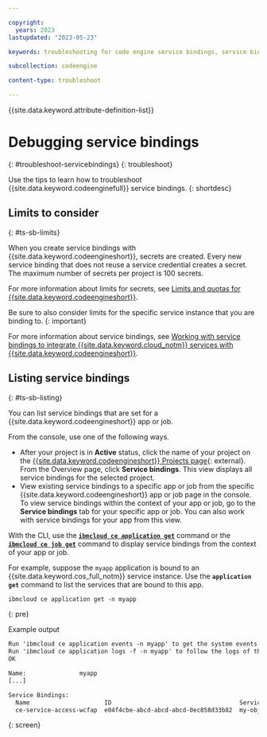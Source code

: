 ```yaml
---

copyright:
  years: 2023
lastupdated: "2023-05-23"

keywords: troubleshooting for code engine service bindings, service bindings, binding, service credentials, secrets

subcollection: codeengine

content-type: troubleshoot

---
```


{{site.data.keyword.attribute-definition-list}}

# Debugging service bindings
{: #troubleshoot-servicebindings}
{: troubleshoot}

Use the tips to learn how to troubleshoot {{site.data.keyword.codeenginefull}} service bindings.
{: shortdesc}

## Limits to consider 
{: #ts-sb-limits}

When you create service bindings with {{site.data.keyword.codeengineshort}}, secrets are created. Every new service binding that does not reuse a service credential creates a secret. The maximum number of secrets per project is 100 secrets.

For more information about limits for secrets, see [Limits and quotas for {{site.data.keyword.codeengineshort}}](/docs/codeengine?topic=codeengine-limits).

Be sure to also consider limits for the specific service instance that you are binding to.
{: important}

For more information about service bindings, see [Working with service bindings to integrate {{site.data.keyword.cloud_notm}} services with {{site.data.keyword.codeengineshort}}](/docs/codeengine?topic=codeengine-service-binding).





## Listing service bindings  
{: #ts-sb-listing}

You can list service bindings that are set for a {{site.data.keyword.codeengineshort}} app or job. 

From the console, use one of the following ways. 
* After your project is in **Active** status, click the name of your project on the [{{site.data.keyword.codeengineshort}} Projects page](https://cloud.ibm.com/codeengine/projects){: external}. From the Overview page, click **Service bindings**. This view displays all service bindings for the selected project. 
* View existing service bindings to a specific app or job from the specific {{site.data.keyword.codeengineshort}} app or job page in the console. To view service bindings within the context of your app or job, go to the **Service bindings** tab for your specific app or job. You can also work with service bindings for your app from this view. 

With the CLI, use the [**`ibmcloud ce application get`**](/docs/codeengine?topic=codeengine-cli#cli-application-get) command or the [**`ibmcloud ce job get`**](/docs/codeengine?topic=codeengine-cli#cli-job-get) command to display service bindings from the context of your app or job. 

For example, suppose the `myapp` application is bound to an {{site.data.keyword.cos_full_notm}} service instance. Use the **`application get`** command to list the services that are bound to this app. 

```txt
ibmcloud ce application get -n myapp
```
{: pre}

Example output

```txt 
Run 'ibmcloud ce application events -n myapp' to get the system events of the application instances.
Run 'ibmcloud ce application logs -f -n myapp' to follow the logs of the application instances.
OK

Name:               myapp
[...]

Service Bindings:    
  Name                     ID                                    Service Instance  Service Type          Role / Credential  Environment Variable Prefix  Age  
  ce-service-access-wcfap  e04f4cbe-abcd-abcd-abcd-0ec858d33b82  my-object-storage cloud-object-storage  Writer             CLOUD_OBJECT_STORAGE         26h  
```
{: screen}



